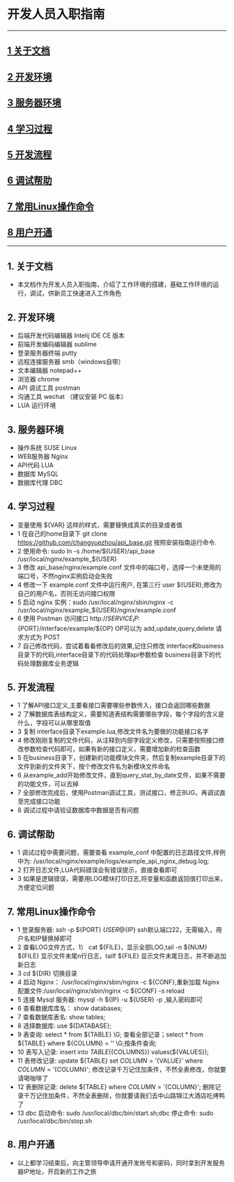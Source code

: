 #  开发人员入职指南
-------------------
## [1 关于文档](#about_doc)
## [2 开发环境](#dev_env)
## [3 服务器环境](#service_env)
## [4 学习过程](#study_progress)
## [5 开发流程](#dev_progress)
## [6 调试帮助](#debug_progress)
## [7 常用Linux操作命令](#used_shell)
## [8 用户开通](#user_create)

-------------------
## 1. 关于文档 <a name="about_doc"/>
*   本文档作为开发人员入职指南，介绍了工作环境的搭建，基础工作环境的运行，调试，供新员工快速进入工作角色
   
## 2. 开发环境 <a name="dev_env"/>   
*   后端开发代码编辑器 Intelij IDE CE 版本
*   前端开发编码编辑器 sublime 
*   登录服务器终端  putty
*   远程连接服务器  smb（windows自带）
*   文本编辑器  notepad++
*   浏览器    chrome
*   API 调试工具  postman
*   沟通工具  wechat （建议安装 PC 版本）
*   LUA  运行环境
   
## 3. 服务器环境 <a name="service_env"/>  
*  操作系统     SUSE Linux
*  WEB服务器    Nginx
*  API代码      LUA
*  数据库       MySQL
*  数据库代理    DBC

## 4. 学习过程 <a name="study_progress"/>  
*  变量使用 ${VAR} 这样的样式，需要替换成真实的目录或者值
*  1 在自己的home目录下 git clone https://github.com/changyuezhou/api_base.git 按照安装指南运行命令.
*  2 使用命令: sudo ln -s /home/${USER}/api_base /usr/local/nginx/example_${USER}
*  3 修改 api_base/nginx/example.conf 文件中的端口号，选择一个未使用的端口号，不然nginx实例启动会失败
*  4 修改一下 example.conf 文件中运行用户, 在第三行 user  ${USER},修改为自己的用户名，否则无访问接口权限
*  5 启动 nginx 实例：sudo /usr/local/nginx/sbin/nginx -c /usr/local/nginx/example_${USER}/nginx/example.conf
*  6 使用 Postman 访问接口 http://${SERVICE_IP}:${PORT}/interface/example/${OP} OP可以为 add,update,query,delete
     请求方式为 POST 
*  7 自己修改代码，尝试着看看修改后的效果,记住只修改 interface和business目录下的代码,interface目录下的代码处理api参数检查
     business目录下的代码处理数据库业务逻辑    
     
## 5. 开发流程 <a name="dev_progress"/>
*  1  了解API接口定义,主要看接口需要哪些参数传入，接口会返回哪些数据
*  2  了解数据库表结构定义，需要知道表结构需要哪些字段，每个字段的含义是什么，字段可以从哪里取值
*  3  复制 interface目录下example.lua,修改文件名为要做的功能接口名字
*  4  修改刚刚复制的文件代码，从注释到内部字段定义修改，只需要按照接口修改参数检查代码即可，如果有新的接口定义，需要增加新的检查函数
*  5  在business目录下，创建新的功能模块文件夹，然后复制example目录下的文件到新的文件夹下，按个修改文件名为新模块文件命名
*  6  从example_add开始修改文件，直到query_stat_by_date文件，如果不需要的功能文件，可以去掉
*  7  全部修改完成后，使用Postman调试工具，测试接口，修正BUG，再调试直至完成接口功能
*  8  调试过程中请验证数据库中数据是否有问题      
     
## 6. 调试帮助 <a name="debug_progress"/>     
*  1  调试过程中需要问题，需要查看 example_conf 中配置的日志路径文件,样例中为: /usr/local/nginx/example/logs/example_api_nginx_debug.log;
*  2  打开日志文件,LUA代码错误会有错误提示，直接查看即可
*  3  如果是逻辑错误，需要用LOG模块打印日志,将变量和函数返回值打印出来，方便定位问题

## 7. 常用Linux操作命令 <a name="used_shell"/> 
*  1  登录服务器: ssh -p ${PORT} ${USER}@${IP} ssh默认端口22，无需输入，用户名和IP替换掉即可
*  2  查看LOG文件方式，1） cat ${FILE}，显示全部LOG,tail -n ${NUM} ${FILE} 显示文件末尾n行日志，tailf ${FILE} 显示文件末尾日志，并不断追加新日志
*  3  cd ${DIR} 切换目录
*  4  启动 Nginx： /usr/local/nginx/sbin/nginx -c ${CONF},重新加载 Nginx 配置文件:/usr/local/nginx/sbin/nginx -c ${CONF} -s reload
*  5  连接 Mysql 服务器: mysql -h ${IP} -u ${USER} -p ,输入密码即可
*  6  查看数据库库名： show databases;
*  7  查看数据库表名: show tables;
*  8  选择数据库: use ${DATABASE};
*  9  表查询: select * from ${TABLE} \G; 查看全部记录；select * from ${TABLE} where ${COLUMN} = '' \G;按条件查询;
*  10 表写入记录: insert into ${TABLE} (${COLUMNS}) values(${VALUES});
*  11 表修改记录: update ${TABLE} set ${COLUMN}='${VALUE}' where ${COLUMN}='${COLUMN}'; 修改记录千万记住加条件，不然全表修改，你就要请喝咖啡了
*  12 表删除记录: delete ${TABLE} where ${COLUMN}='${COLUMN}'; 删除记录千万记住加条件，不然全表删除，你就要请我们去中山路锦江大酒店吃烤鸭了
*  13 dbc 启动命令: sudo /usr/local/dbc/bin/start.sh;dbc 停止命令: sudo /usr/local/dbc/bin/stop.sh

## 8. 用户开通 <a name="user_create"/> 
*  以上都学习结束后，向主管领导申请开通开发账号和密码，同时拿到开发服务器IP地址，开启新的工作之旅